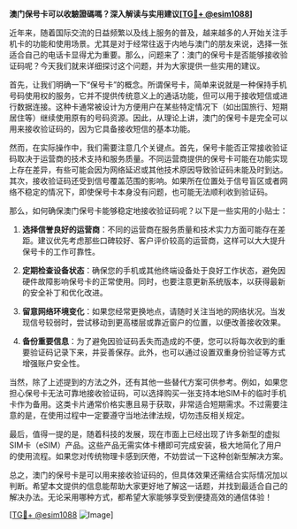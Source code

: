 **澳门保号卡可以收驗證碼嗎？深入解读与实用建议[[TG💪+ @esim1088](https://t.me/s/esim1088)]**

近年来，随着国际交流的日益频繁以及线上服务的普及，越来越多的人开始关注手机卡的功能和使用场景。尤其是对于经常往返于内地与澳门的朋友来说，选择一张适合自己的电话卡显得尤为重要。那么，问题来了：澳门的保号卡是否能够接收验证码呢？今天我们就来详细探讨这个问题，并为大家提供一些实用的建议。

首先，让我们明确一下“保号卡”的概念。所谓保号卡，简单来说就是一种保持手机号码使用权的服务，它并不提供传统意义上的通话功能，但可以用于接收短信或进行数据连接。这种卡通常被设计为方便用户在某些特定情况下（如出国旅行、短期居住等）继续使用原有的号码资源。因此，从理论上讲，澳门的保号卡是完全可以用来接收验证码的，因为它具备接收短信的基本功能。

然而，在实际操作中，我们需要注意几个关键点。首先，保号卡能否正常接收验证码取决于运营商的技术支持和服务质量。不同运营商提供的保号卡可能在功能实现上存在差异，有些可能会因为网络延迟或其他技术原因导致验证码未能及时到达。其次，接收验证码还受到信号覆盖范围的影响。如果所在位置处于信号盲区或者网络不稳定的情况下，即使保号卡本身没有问题，也可能无法顺利收到验证码。

那么，如何确保澳门保号卡能够稳定地接收验证码呢？以下是一些实用的小贴士：

1. **选择信誉良好的运营商**：不同的运营商在服务质量和技术实力方面可能存在差距。建议优先考虑那些口碑较好、客户评价较高的运营商，这样可以大大提升保号卡的工作可靠性。

2. **定期检查设备状态**：确保您的手机或其他终端设备处于良好工作状态，避免因硬件故障影响保号卡的正常使用。同时，也要注意更新系统版本，以获得最新的安全补丁和优化改进。

3. **留意网络环境变化**：如果您经常更换地点，请随时关注当地的网络状况。当发现信号较弱时，尝试移动到更高楼层或靠近窗户的位置，以便改善接收效果。

4. **备份重要信息**：为了避免因验证码丢失而造成的不便，您可以将每次收到的重要验证码记录下来，并妥善保存。此外，也可以通过设置双重身份验证等方式增强账户安全性。

当然，除了上述提到的方法之外，还有其他一些替代方案可供参考。例如，如果您担心保号卡无法可靠地接收验证码，可以选择购买一张支持本地SIM卡的临时手机卡作为备用。这类卡片通常价格实惠且易于获取，非常适合短期需求。不过需要注意的是，在使用过程中一定要遵守当地法律法规，切勿违反相关规定。

最后，值得一提的是，随着科技的发展，现在市面上已经出现了许多新型的虚拟SIM卡（eSIM）产品。这些产品无需实体卡槽即可完成安装，极大地简化了用户的使用流程。如果您对传统物理卡感到厌倦，不妨尝试一下这种创新型解决方案。

总之，澳门的保号卡是可以用来接收验证码的，但具体效果还需结合实际情况加以判断。希望本文提供的信息能帮助大家更好地了解这一话题，并找到最适合自己的解决办法。无论采用哪种方式，都希望大家能够享受到便捷高效的通信体验！

[[TG💪+ @esim1088](https://t.me/s/esim1088) ![Image](https://i.postimg.cc/4NQfJmqS/Snipaste-2025-05-13-00-14-12.png)]